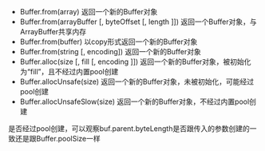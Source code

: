 * Buffer.from\(array\) 返回一个新的Buffer对象
* Buffer.from\(arrayBuffer \[, byteOffset \[, length \]\]\) 返回一个Buffer对象，与ArrayBuffer共享内存
* Buffer.from\(buffer\) 以copy形式返回一个新的Buffer对象
* Buffer.from\(string \[, encoding\]\) 返回一个新的Buffer对象
* Buffer.alloc\(size \[, fill \[, encoding \]\]\) 返回一个新的Buffer对象，被初始化为“fill”，且不经过内置pool创建
* Buffer.allocUnsafe\(size\) 返回一个新的Buffer对象，未被初始化，可能经过pool创建
* Buffer.allocUnsafeSlow\(size\) 返回一个新的Buffer对象，不经过内置pool创建

是否经过pool创建，可以观察buf.parent.byteLength是否跟传入的参数创建的一致还是跟Buffer.poolSize一样



